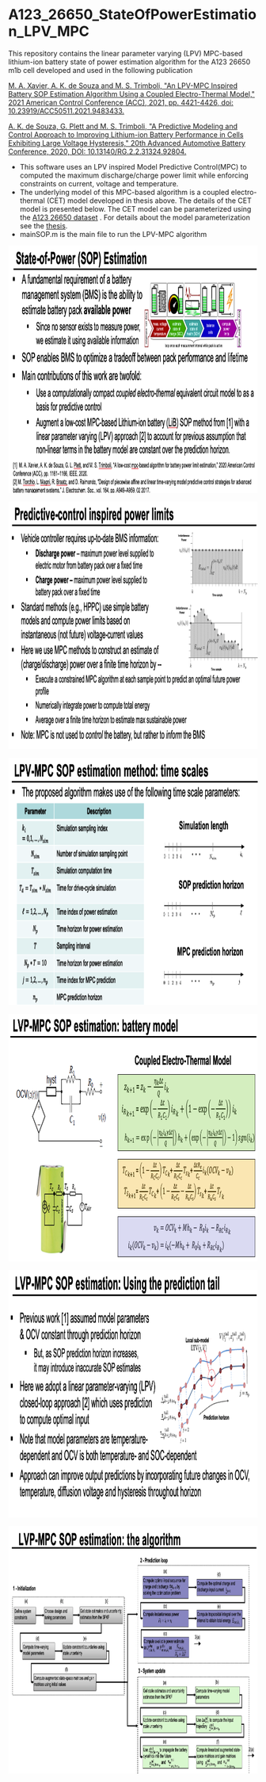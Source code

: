 # A123_26650_StateOfPowerEstimation_LPV_MPC

This repository contains the linear parameter varying (LPV) MPC-based lithium-ion battery state of power estimation algorithm for the A123 26650 m1b cell developed and used in the following publication

<a href="https://ieeexplore.ieee.org/document/9483433">M. A. Xavier, A. K. de Souza and M. S. Trimboli, "An LPV-MPC Inspired Battery SOP Estimation Algorithm Using a Coupled Electro-Thermal Model," 2021 American Control Conference (ACC), 2021, pp. 4421-4426, doi: 10.23919/ACC50511.2021.9483433.</a>

<a href="https://www.researchgate.net/publication/345630376_A_Predictive_Modeling_and_Control_Approach_to_Improving_Lithium-ion_Battery_Performance_in_Cells_Exhibiting_Large_Voltage_Hysteresis?channel=doi&linkId=5fa96cbc458515157bf7485d&showFulltext=true">A. K. de Souza, G. Plett and M. S. Trimboli, "A Predictive Modeling and Control Approach to Improving Lithium-ion Battery Performance in Cells Exhibiting Large Voltage Hysteresis," 20th Advanced Automotive Battery Conference, 2020, DOI: 10.13140/RG.2.2.31324.92804.</a>

- This software uses an LPV inspired Model Predictive Control(MPC) to computed the maximum discharge/charge power limit while enforcing constraints on current, voltage and temperature. 
- The underlying model of this MPC-based algorithm is a coupled electro-thermal (CET) model developed in thesis above. The details of the CET model is presented below. The CET model can be parameterized using the <a href="https://data.mendeley.com/datasets/p8kf893yv3/1">A123 26650 dataset</a> . For details about the model parameterization see the <a href="https://mountainscholar.org/handle/10976/167269">thesis</a>.<br/>
- mainSOP.m is the main file to run the LPV-MPC algorithm


<p align="center">
 <a href="https://github.com/aloisiohks/A123_26650_StateOfPowerEstimation_LPV_MPC/blob/main/slides/Snip1.png"><img src="https://github.com/aloisiohks/A123_26650_StateOfPowerEstimation_LPV_MPC/blob/main/slides/Snip1.png" width="900" height="500"/></a>
</p>

<p align="center">
 <a href="https://github.com/aloisiohks/A123_26650_StateOfPowerEstimation_LPV_MPC/blob/main/slides/Snip2.png"><img src="https://github.com/aloisiohks/A123_26650_StateOfPowerEstimation_LPV_MPC/blob/main/slides/Snip2.png" width="900" height="500"/></a>
</p>

<p align="center">
 <a href="https://github.com/aloisiohks/A123_26650_StateOfPowerEstimation_LPV_MPC/blob/main/slides/Snip3.png"><img src="https://github.com/aloisiohks/A123_26650_StateOfPowerEstimation_LPV_MPC/blob/main/slides/Snip3.png" width="900" height="500"/></a>
</p>

<p align="center">
 <a href="https://github.com/aloisiohks/A123_26650_StateOfPowerEstimation_LPV_MPC/blob/main/slides/Snip4.png"><img src="https://github.com/aloisiohks/A123_26650_StateOfPowerEstimation_LPV_MPC/blob/main/slides/Snip4.png" width="900" height="500"/></a>
</p>

<p align="center">
 <a href="https://github.com/aloisiohks/A123_26650_StateOfPowerEstimation_LPV_MPC/blob/main/slides/Snip5.png"><img src="https://github.com/aloisiohks/A123_26650_StateOfPowerEstimation_LPV_MPC/blob/main/slides/Snip5.png" width="900" height="500"/></a>
</p>

<p align="center">
 <a href="https://github.com/aloisiohks/A123_26650_StateOfPowerEstimation_LPV_MPC/blob/main/slides/Snip6.png"><img src="https://github.com/aloisiohks/A123_26650_StateOfPowerEstimation_LPV_MPC/blob/main/slides/Snip6.png" width="900" height="500"/></a>
</p>


